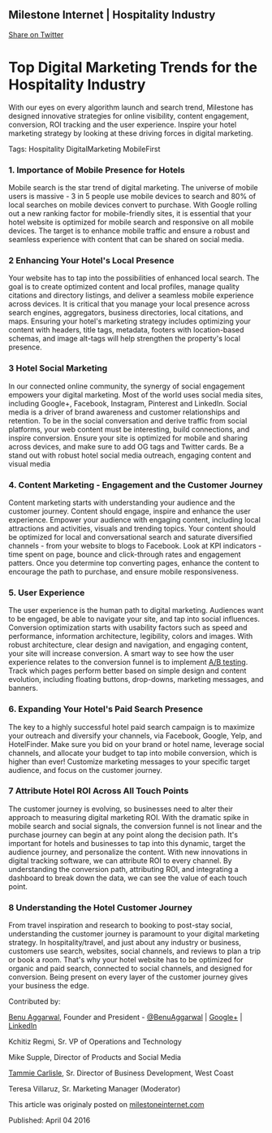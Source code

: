 ## Milestone Internet | Hospitality Industry

[Share on Twitter](http://twitter.com/share?text=Branding%20Hospitality%20via%20@pitsolu&url=https://pitsolu.github.io/static/redirects/news/blog6.html)

Top Digital Marketing Trends for the Hospitality Industry
===

With our eyes on every algorithm launch and search trend, Milestone has designed innovative strategies for online visibility, content engagement, conversion, ROI tracking and the user experience. Inspire your hotel marketing strategy by looking at these driving forces in digital marketing.

Tags: Hospitality DigitalMarketing MobileFirst

### 1. Importance of Mobile Presence for Hotels
Mobile search is the star trend of digital marketing. The universe of mobile users is massive - 3 in 5 people use mobile devices to search and 80% of local searches on mobile devices convert to purchase. With Google rolling out a new ranking factor for mobile-friendly sites, it is essential that your hotel website is optimized for mobile search and responsive on all mobile devices. The target is to enhance mobile traffic and ensure a robust and seamless experience with content that can be shared on social media.

### 2 Enhancing Your Hotel's Local Presence
Your website has to tap into the possibilities of enhanced local search. The goal is to create optimized content and local profiles, manage quality citations and directory listings, and deliver a seamless mobile experience across devices. It is critical that you manage your local presence across search engines, aggregators, business directories, local citations, and maps. Ensuring your hotel's marketing strategy includes optimizing your content with headers, title tags, metadata, footers with location-based schemas, and image alt-tags will help strengthen the property's local presence.

### 3 Hotel Social Marketing
In our connected online community, the synergy of social engagement empowers your digital marketing. Most of the world uses social media sites, including Google+, Facebook, Instagram, Pinterest and LinkedIn. Social media is a driver of brand awareness and customer relationships and retention. To be in the social conversation and derive traffic from social platforms, your web content must be interesting, build connections, and inspire conversion. Ensure your site is optimized for mobile and sharing across devices, and make sure to add OG tags and Twitter cards. Be a stand out with robust hotel social media outreach, engaging content and visual media

### 4. Content Marketing - Engagement and the Customer Journey
Content marketing starts with understanding your audience and the customer journey. Content should engage, inspire and enhance the user experience. Empower your audience with engaging content, including local attractions and activities, visuals and trending topics. Your content should be optimized for local and conversational search and saturate diversified channels - from your website to blogs to Facebook. Look at KPI indicators - time spent on page, bounce and click-through rates and engagement patters. Once you determine top converting pages, enhance the content to encourage the path to purchase, and ensure mobile responsiveness.

### 5. User Experience
The user experience is the human path to digital marketing. Audiences want to be engaged, be able to navigate your site, and tap into social influences. Conversion optimization starts with usability factors such as speed and performance, information architecture, legibility, colors and images. With robust architecture, clear design and navigation, and engaging content, your site will increase conversion. A smart way to see how the user experience relates to the conversion funnel is to implement [A/B testing](https://en.wikipedia.org/wiki/A/B_testing). Track which pages perform better based on simple design and content evolution, including floating buttons, drop-downs, marketing messages, and banners.

### 6. Expanding Your Hotel's Paid Search Presence
The key to a highly successful hotel paid search campaign is to maximize your outreach and diversify your channels, via Facebook, Google, Yelp, and HotelFinder. Make sure you bid on your brand or hotel name, leverage social channels, and allocate your budget to tap into mobile conversion, which is higher than ever! Customize marketing messages to your specific target audience, and focus on the customer journey.

### 7 Attribute Hotel ROI Across All Touch Points
The customer journey is evolving, so businesses need to alter their approach to measuring digital marketing ROI. With the dramatic spike in mobile search and social signals, the conversion funnel is not linear and the purchase journey can begin at any point along the decision path. It's important for hotels and businesses to tap into this dynamic, target the audience journey, and personalize the content. With new innovations in digital tracking software, we can attribute ROI to every channel. By understanding the conversion path, attributing ROI, and integrating a dashboard to break down the data, we can see the value of each touch point.

### 8 Understanding the Hotel Customer Journey
From travel inspiration and research to booking to post-stay social, understanding the customer journey is paramount to your digital marketing strategy. In hospitality/travel, and just about any industry or business, customers use search, websites, social channels, and reviews to plan a trip or book a room. That's why your hotel website has to be optimized for organic and paid search, connected to social channels, and designed for conversion. Being present on every layer of the customer journey gives your business the edge.

Contributed by:

[Benu Aggarwal](http://www.milestoneinternet.com/education/about-speakers/benu-aggarwal.aspx?_ga=1.238456064.1628013472.1459848189), Founder and President - [@BenuAggarwal](https://twitter.com/BenuAggarwal) | [Google+](https://plus.google.com/+BenuAggarwal/) | [LinkedIn](https://www.linkedin.com/in/benua)

Kchitiz Regmi, Sr. VP of Operations and Technology

Mike Supple, Director of Products and Social Media

[Tammie Carlisle](http://www.milestoneinternet.com/education/about-speakers/tammie-carlisle.aspx?_ga=1.238456064.1628013472.1459848189), Sr. Director of Business Development, West Coast

Teresa Villaruz, Sr. Marketing Manager (Moderator)

This article was originaly posted on [milestoneinternet.com](http://blog.milestoneinternet.com/roi-tracking/2015-top-digital-marketing-trends-infographic-recap)

Published: April 04 2016